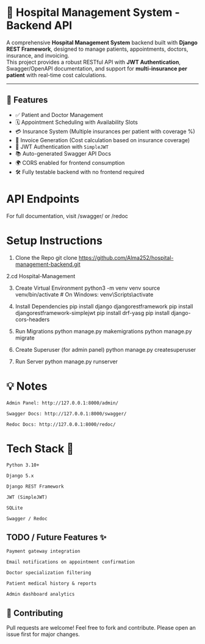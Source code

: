 # 🏥 Hospital Management System - Backend API

A comprehensive **Hospital Management System** backend built with **Django REST Framework**, designed to manage patients, appointments, doctors, insurance, and invoicing.  
This project provides a robust RESTful API with **JWT Authentication**, Swagger/OpenAPI documentation, and support for **multi-insurance per patient** with real-time cost calculations.

---

## 🔧 Features

- ✅ Patient and Doctor Management  
- 🗓️ Appointment Scheduling with Availability Slots  
- 💳 Insurance System (Multiple insurances per patient with coverage %)  
- 📄 Invoice Generation (Cost calculation based on insurance coverage)  
- 🔐 JWT Authentication with `SimpleJWT`  
- 📚 Auto-generated Swagger API Docs  
- 🌍 CORS enabled for frontend consumption  
- 🛠️ Fully testable backend with no frontend required  


# API Endpoints
  For full documentation, visit /swagger/ or /redoc

# Setup Instructions
1. Clone the Repo
git clone https://github.com/Alma252/hospital-management-backend.git

2.cd Hospital-Management

3. Create Virtual Environment
python3 -m venv venv
source venv/bin/activate  # On Windows: venv\Scripts\activate

4. Install Dependencies
pip install django djangorestframework
pip install djangorestframework-simplejwt
pip install drf-yasg
pip install django-cors-headers

5. Run Migrations
python manage.py makemigrations
python manage.py migrate

6. Create Superuser (for admin panel)
python manage.py createsuperuser

7. Run Server
python manage.py runserver

# 💡 Notes

    Admin Panel: http://127.0.0.1:8000/admin/

    Swagger Docs: http://127.0.0.1:8000/swagger/

    Redoc Docs: http://127.0.0.1:8000/redoc/


# Tech Stack 📌

    Python 3.10+

    Django 5.x

    Django REST Framework

    JWT (SimpleJWT)

    SQLite

    Swagger / Redoc

## TODO / Future Features ✨

    Payment gateway integration

    Email notifications on appointment confirmation

    Doctor specialization filtering

    Patient medical history & reports

    Admin dashboard analytics



## 🤝 Contributing

Pull requests are welcome! Feel free to fork and contribute.
Please open an issue first for major changes.










